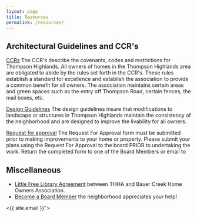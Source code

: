 ```yaml
---
layout: page
title: Resources
permalink: /resources/
---
```

## Architectural Guidelines and CCR's
[CCRs](THHACCRs90.pdf) The CCR's describe the covenants, codes and restrictions for Thompson Highlands.  All owners of homes in the Thompson Highlands area are obligated to abide by the rules set forth in the CCR's. These rules establish a standard for excellence and establish the association to provide a common benefit  for all owners.  The association maintains certain areas and green spaces such as the entry off Thompson Road, certain fences, the mail boxes, etc.

[Design Guidelines](ThompsonHighlandsDesignGuidelines.pdf) The design guidelines insure that modifications to landscape or structures in Thompson Highlands maintain the consistency of the neighborhood and are designed to improve the livability for all owners. 

[Request for approval](RequestForApproval001.pdf) The Request For Approval form must be submitted prior to making improvements to your home or property.
Please submit your plans using the Request For Approval to the board PRIOR to undertaking the work.
Return the completed form to one of the Board Members or email to 

## Miscellaneous
- [Little Free Library Agreement](little_free_library_agreement.pdf) between THHA and Bauer Creek Home Owners Association.
- [Become a Board Member](boardmember.md) the neighborhood appreciates your help!

<{{ site.email }}">
